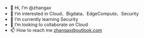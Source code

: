 - 👋 Hi, I’m @zhangax
- 👀 I’m interested in Cloud、Bigdata、EdgeCompute、Security
- 🌱 I’m currently learning Security
- 💞️ I’m looking to collaborate on Cloud
- 📫 How to reach me zhangax@outlook.com

<!---
zhangax/zhangax is a ✨ special ✨ repository because its `README.md` (this file) appears on your GitHub profile.
You can click the Preview link to take a look at your changes.
--->
